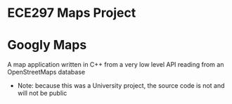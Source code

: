 # ECE297 Maps Project
# Googly Maps
A map application written in C++ from a very low level API reading from an OpenStreetMaps database
* Note: because this was a University project, the source code is not and will not be public

